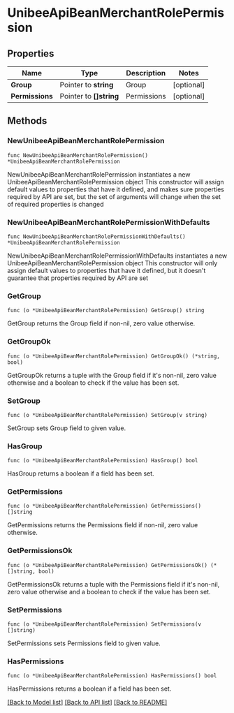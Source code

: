 # UnibeeApiBeanMerchantRolePermission

## Properties

Name | Type | Description | Notes
------------ | ------------- | ------------- | -------------
**Group** | Pointer to **string** | Group | [optional] 
**Permissions** | Pointer to **[]string** | Permissions | [optional] 

## Methods

### NewUnibeeApiBeanMerchantRolePermission

`func NewUnibeeApiBeanMerchantRolePermission() *UnibeeApiBeanMerchantRolePermission`

NewUnibeeApiBeanMerchantRolePermission instantiates a new UnibeeApiBeanMerchantRolePermission object
This constructor will assign default values to properties that have it defined,
and makes sure properties required by API are set, but the set of arguments
will change when the set of required properties is changed

### NewUnibeeApiBeanMerchantRolePermissionWithDefaults

`func NewUnibeeApiBeanMerchantRolePermissionWithDefaults() *UnibeeApiBeanMerchantRolePermission`

NewUnibeeApiBeanMerchantRolePermissionWithDefaults instantiates a new UnibeeApiBeanMerchantRolePermission object
This constructor will only assign default values to properties that have it defined,
but it doesn't guarantee that properties required by API are set

### GetGroup

`func (o *UnibeeApiBeanMerchantRolePermission) GetGroup() string`

GetGroup returns the Group field if non-nil, zero value otherwise.

### GetGroupOk

`func (o *UnibeeApiBeanMerchantRolePermission) GetGroupOk() (*string, bool)`

GetGroupOk returns a tuple with the Group field if it's non-nil, zero value otherwise
and a boolean to check if the value has been set.

### SetGroup

`func (o *UnibeeApiBeanMerchantRolePermission) SetGroup(v string)`

SetGroup sets Group field to given value.

### HasGroup

`func (o *UnibeeApiBeanMerchantRolePermission) HasGroup() bool`

HasGroup returns a boolean if a field has been set.

### GetPermissions

`func (o *UnibeeApiBeanMerchantRolePermission) GetPermissions() []string`

GetPermissions returns the Permissions field if non-nil, zero value otherwise.

### GetPermissionsOk

`func (o *UnibeeApiBeanMerchantRolePermission) GetPermissionsOk() (*[]string, bool)`

GetPermissionsOk returns a tuple with the Permissions field if it's non-nil, zero value otherwise
and a boolean to check if the value has been set.

### SetPermissions

`func (o *UnibeeApiBeanMerchantRolePermission) SetPermissions(v []string)`

SetPermissions sets Permissions field to given value.

### HasPermissions

`func (o *UnibeeApiBeanMerchantRolePermission) HasPermissions() bool`

HasPermissions returns a boolean if a field has been set.


[[Back to Model list]](../README.md#documentation-for-models) [[Back to API list]](../README.md#documentation-for-api-endpoints) [[Back to README]](../README.md)


